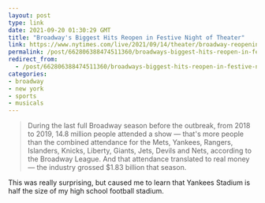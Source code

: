 ```yaml
---
layout: post
type: link
date: 2021-09-20 01:30:29 GMT
title: "Broadway's Biggest Hits Reopen in Festive Night of Theater"
link: https://www.nytimes.com/live/2021/09/14/theater/broadway-reopening-shows-nyc
permalink: /post/662806388474511360/broadways-biggest-hits-reopen-in-festive-night-of
redirect_from: 
  - /post/662806388474511360/broadways-biggest-hits-reopen-in-festive-night-of
categories:
- broadway
- new york
- sports
- musicals
---
```

<blockquote>During the last full Broadway season before the outbreak, from 2018 to 2019, 14.8 million people attended a show — that's more people than the combined attendance for the Mets, Yankees, Rangers, Islanders, Knicks, Liberty, Giants, Jets, Devils and Nets, according to the Broadway League. And that attendance translated to real money — the industry grossed $1.83 billion that season.</blockquote>
<p>This was really surprising, but caused me to learn that Yankees Stadium is half the size of my high school football stadium.<p>